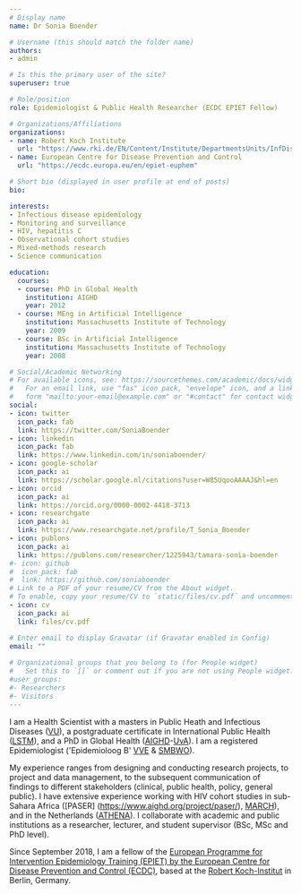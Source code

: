```yaml
---
# Display name
name: Dr Sonia Boender

# Username (this should match the folder name)
authors:
- admin

# Is this the primary user of the site?
superuser: true

# Role/position
role: Epidemiologist & Public Health Researcher (ECDC EPIET Fellow) 

# Organizations/Affiliations
organizations:
- name: Robert Koch Institute
  url: "https://www.rki.de/EN/Content/Institute/DepartmentsUnits/InfDiseaseEpidem/Epidemiology_Training_Programme.html"
- name: European Centre for Disease Prevention and Control
  url: "https://ecdc.europa.eu/en/epiet-euphem"

# Short bio (displayed in user profile at end of posts)
bio: 

interests:
- Infectious disease epidemiology
- Monitoring and surveillance
- HIV, hepatitis C
- Observational cohort studies
- Mixed-methods research
- Science communication

education:
  courses:
  - course: PhD in Global Health
    institution: AIGHD
    year: 2012
  - course: MEng in Artificial Intelligence
    institution: Massachusetts Institute of Technology
    year: 2009
  - course: BSc in Artificial Intelligence
    institution: Massachusetts Institute of Technology
    year: 2008

# Social/Academic Networking
# For available icons, see: https://sourcethemes.com/academic/docs/widgets/#icons
#   For an email link, use "fas" icon pack, "envelope" icon, and a link in the
#   form "mailto:your-email@example.com" or "#contact" for contact widget.
social:
- icon: twitter
  icon_pack: fab
  link: https://twitter.com/SoniaBoender
- icon: linkedin
  icon_pack: fab
  link: https://www.linkedin.com/in/soniaboender/ 
- icon: google-scholar
  icon_pack: ai
  link: https://scholar.google.nl/citations?user=W85UqooAAAAJ&hl=en
- icon: orcid
  icon_pack: ai
  link: https://orcid.org/0000-0002-4418-3713
- icon: researchgate
  icon_pack: ai
  link: https://www.researchgate.net/profile/T_Sonia_Boender
- icon: publons
  icon_pack: ai
  link: https://publons.com/researcher/1225943/tamara-sonia-boender
#- icon: github
#  icon_pack: fab
#  link: https://github.com/soniaboender 
# Link to a PDF of your resume/CV from the About widget.
# To enable, copy your resume/CV to `static/files/cv.pdf` and uncomment the lines below.  
- icon: cv
  icon_pack: ai
  link: files/cv.pdf

# Enter email to display Gravatar (if Gravatar enabled in Config)
email: ""
  
# Organizational groups that you belong to (for People widget)
#   Set this to `[]` or comment out if you are not using People widget.  
#user_groups:
#- Researchers
#- Visitors
---
```


I am a Health Scientist with a masters in Public Heath and Infectious Diseases ([VU](https://masters.vu.nl/en/programmes/health-sciences/index.aspx)), a postgraduate certificate in International Public Health ([LSTM](https://www.lstmed.ac.uk/study/courses/international-public-health)), and a PhD in Global Health ([AIGHD](https://www.aighd.org/)-[UvA](https://www.uva.nl/en)). I am a registered Epidemiologist ('Epidemioloog B' [VVE](https://epidemiologie.nl/registration/registration-epidemiologist-a-or-b.html) & [SMBWO](https://smbwo.nl/erkenningen-per-richting/?rubriek=Epidemiologie)).

My experience ranges from designing and conducting research projects, to project and data management, to the subsequent communication of findings to different stakeholders (clinical, public health, policy, general public). 
I have extensive experience working with HIV cohort studies in sub-Sahara Africa ([PASER]  (https://www.aighd.org/project/paser/), [MARCH](https://www.aighd.org/project/march/)), and in the Netherlands ([ATHENA](https://www.hiv-monitoring.nl/en/who-we-are/athena-cohort)). I collaborate with academic and public institutions as a researcher, lecturer, and  student supervisor (BSc, MSc and PhD level).

Since September 2018, I am a fellow of the [European Programme for Intervention Epidemiology Training (EPIET) by the European Centre for Disease Prevention and Control (ECDC)]((https://ecdc.europa.eu/en/epiet-euphem)), based at the [Robert Koch-Institut](https://www.rki.de/EN/Content/Institute/DepartmentsUnits/InfDiseaseEpidem/Epidemiology_Training_Programme.html) in Berlin, Germany. 
